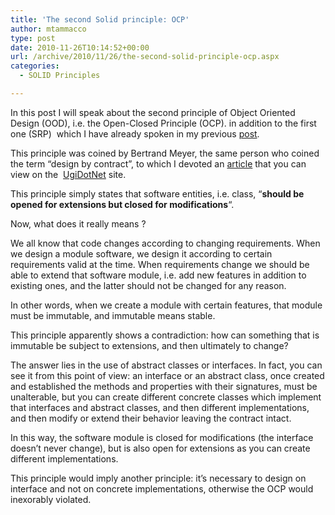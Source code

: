 ```yaml
---
title: 'The second Solid principle: OCP'
author: mtammacco
type: post
date: 2010-11-26T10:14:52+00:00
url: /archive/2010/11/26/the-second-solid-principle-ocp.aspx
categories:
  - SOLID Principles

---
```

In this post I will speak about the second principle of Object Oriented Design (OOD), i.e. the Open-Closed Principle (OCP). in addition to the first one (SRP)  which I have already spoken in my previous <a href="http://www.coding4art.com/archive/2010/11/22/the-first-solid-principle-srp.aspx" target="_blank" rel="noopener">post</a>.

This principle was coined by Bertrand Meyer, the same person who coined the term &#8220;design by contract&#8221;, to which I devoted an <a href="http://www.ugidotnet.org/Article/Detail/1321" target="_blank" rel="noopener">article</a> that you can view on the  <a href="http://www.ugidotnet.org/" target="_blank" rel="noopener">UgiDotNet</a> site.

This principle simply states that software entities, i.e. class, &#8220;**should be opened for extensions but closed for modifications**&#8220;.

Now, what does it really means ?

We all know that code changes according to changing requirements. When we design a module software, we design it according to certain requirements valid at the time. When requirements change we should be able to extend that software module, i.e. add new features in addition to existing ones, and the latter should not be changed for any reason.

In other words, when we create a module with certain features, that module must be immutable, and immutable means stable.

This principle apparently shows a contradiction: how can something that is immutable be subject to extensions, and then ultimately to change?

The answer lies in the use of abstract classes or interfaces. In fact, you can see it from this point of view: an interface or an abstract class, once created and established the methods and properties with their signatures, must be unalterable, but you can create different concrete classes which implement that interfaces and abstract classes, and then different implementations, and then modify or extend their behavior leaving the contract intact.

In this way, the software module is closed for modifications (the interface doesn&#8217;t never change), but is also open for extensions as you can create different implementations.

This principle would imply another principle: it&#8217;s necessary to design on interface and not on concrete implementations, otherwise the OCP would inexorably violated.